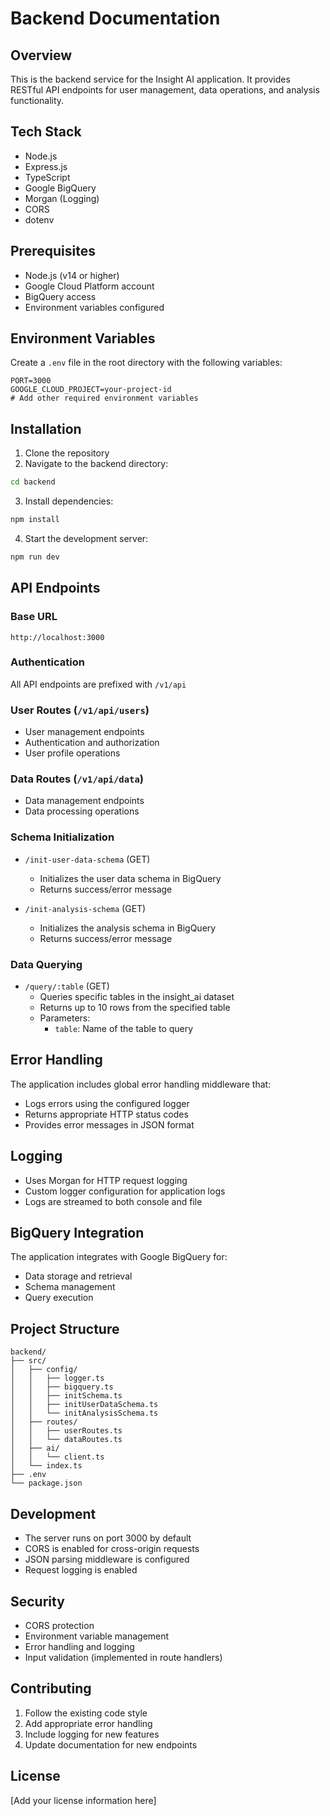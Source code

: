 # Backend Documentation

## Overview
This is the backend service for the Insight AI application. It provides RESTful API endpoints for user management, data operations, and analysis functionality.

## Tech Stack
- Node.js
- Express.js
- TypeScript
- Google BigQuery
- Morgan (Logging)
- CORS
- dotenv

## Prerequisites
- Node.js (v14 or higher)
- Google Cloud Platform account
- BigQuery access
- Environment variables configured

## Environment Variables
Create a `.env` file in the root directory with the following variables:
```
PORT=3000
GOOGLE_CLOUD_PROJECT=your-project-id
# Add other required environment variables
```

## Installation
1. Clone the repository
2. Navigate to the backend directory:
```bash
cd backend
```
3. Install dependencies:
```bash
npm install
```
4. Start the development server:
```bash
npm run dev
```

## API Endpoints

### Base URL
`http://localhost:3000`

### Authentication
All API endpoints are prefixed with `/v1/api`

### User Routes (`/v1/api/users`)
- User management endpoints
- Authentication and authorization
- User profile operations

### Data Routes (`/v1/api/data`)
- Data management endpoints
- Data processing operations

### Schema Initialization
- `/init-user-data-schema` (GET)
  - Initializes the user data schema in BigQuery
  - Returns success/error message

- `/init-analysis-schema` (GET)
  - Initializes the analysis schema in BigQuery
  - Returns success/error message

### Data Querying
- `/query/:table` (GET)
  - Queries specific tables in the insight_ai dataset
  - Returns up to 10 rows from the specified table
  - Parameters:
    - `table`: Name of the table to query

## Error Handling
The application includes global error handling middleware that:
- Logs errors using the configured logger
- Returns appropriate HTTP status codes
- Provides error messages in JSON format

## Logging
- Uses Morgan for HTTP request logging
- Custom logger configuration for application logs
- Logs are streamed to both console and file

## BigQuery Integration
The application integrates with Google BigQuery for:
- Data storage and retrieval
- Schema management
- Query execution

## Project Structure
```
backend/
├── src/
│   ├── config/
│   │   ├── logger.ts
│   │   ├── bigquery.ts
│   │   ├── initSchema.ts
│   │   ├── initUserDataSchema.ts
│   │   └── initAnalysisSchema.ts
│   ├── routes/
│   │   ├── userRoutes.ts
│   │   └── dataRoutes.ts
│   ├── ai/
│   │   └── client.ts
│   └── index.ts
├── .env
└── package.json
```

## Development
- The server runs on port 3000 by default
- CORS is enabled for cross-origin requests
- JSON parsing middleware is configured
- Request logging is enabled

## Security
- CORS protection
- Environment variable management
- Error handling and logging
- Input validation (implemented in route handlers)

## Contributing
1. Follow the existing code style
2. Add appropriate error handling
3. Include logging for new features
4. Update documentation for new endpoints

## License
[Add your license information here] 